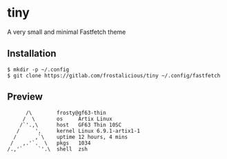 # tiny

A very small and minimal Fastfetch theme

## Installation

```
$ mkdir -p ~/.config
$ git clone https://gitlab.com/frostalicious/tiny ~/.config/fastfetch
```

## Preview

```
      /\        frosty@gf63-thin
     /  \       os     Artix Linux
    /`'.,\      host   GF63 Thin 10SC
   /     ',     kernel Linux 6.9.1-artix1-1
  /      ,`\    uptime 12 hours, 4 mins
 /   ,.'`.  \   pkgs   1034
/.,'`     `'.\  shell  zsh
```

